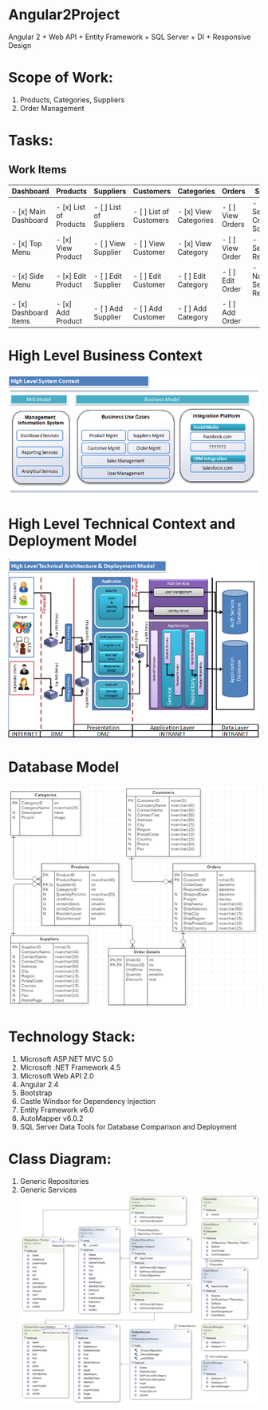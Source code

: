 # Angular2Project
Angular 2 + Web API + Entity Framework + SQL Server + DI + Responsive Design

# Scope of Work:
1. Products, Categories, Suppliers
2. Order Management

# Tasks:
Work Items
----------------------------
Dashboard | Products | Suppliers | Customers | Categories | Orders | Search |
--------- | ---------|-----------|-----------|------------|--------|--------|
- [x] Main Dashboard | - [x] List of Products | - [ ] List of Suppliers | - [ ] List of Customers | - [x] View Categories | - [ ] View Orders |  - [ ] Search Criteria Screen
- [x] Top Menu | - [x] View Product | - [ ] View Supplier | - [ ] View Customer | - [x] View Category | - [ ] View Order |  - [ ] Search Results
- [x] Side Menu | - [x] Edit Product | - [ ] Edit Supplier | - [ ] Edit Customer | - [ ] Edit Category | - [ ] Edit Order |  - [ ] Navigate Search Results
- [x] Dashboard Items | - [x] Add Product | - [ ] Add Supplier | - [ ] Add Customer | - [ ] Add Category | - [ ] Add Order |  


# High Level Business Context
![alt text](https://github.com/duvurih/Angular2Project/blob/master/OrderManagement/MultiProjectSample/Content/images/HighLevelBusinessContext.png)

# High Level Technical Context and Deployment Model
![alt text](https://github.com/duvurih/Angular2Project/blob/master/OrderManagement/MultiProjectSample/Content/images/HighLevelContext.png)

# Database Model
![alt text](https://github.com/duvurih/Angular2Project/blob/master/OrderManagement/MultiProjectSample/Content/images/Database%20Model.png)

# Technology Stack:
1. Microsoft ASP.NET MVC 5.0
2. Microsoft .NET Framework 4.5
3. Microsoft Web API 2.0
4. Angular 2.4
5. Bootstrap
7. Castle Windsor for Dependency Injection
8. Entity Framework v6.0
9. AutoMapper v6.0.2
10. SQL Server Data Tools for Database Comparison and Deployment

# Class Diagram:
1. Generic Repositories
2. Generic Services 
![alt text](https://github.com/duvurih/Angular2Project/blob/master/OrderManagement/MultiProjectSample/Content/images/ClassDiagram1.png)
